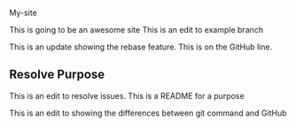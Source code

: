  My-site
 
This is going to be an awesome site
This is an edit to example branch

This is an update showing  the rebase feature. This is on the GitHub line.


## Resolve Purpose

This is an edit to resolve issues.
This is a README for a purpose

This is an edit to showing the differences between git command and GitHub